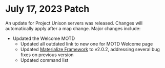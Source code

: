 # July 17, 2023 Patch
An update for Project Unison servers was released. Changes will automatically apply after a map change. Major changes include:

* Updated the Welcome MOTD
    * Updated all outdated link to new one for MOTD Welcome page
    * Updated [Materialize Framework](https://materializeweb.com/) to v2.0.2, addressing several bug fixes on previous version
    * Updated command list
